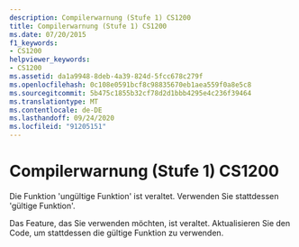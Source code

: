 ```yaml
---
description: Compilerwarnung (Stufe 1) CS1200
title: Compilerwarnung (Stufe 1) CS1200
ms.date: 07/20/2015
f1_keywords:
- CS1200
helpviewer_keywords:
- CS1200
ms.assetid: da1a9948-8deb-4a39-824d-5fcc678c279f
ms.openlocfilehash: 0c108e0591bcf8c98835670eb1aea559f0a8e5c8
ms.sourcegitcommit: 5b475c1855b32cf78d2d1bbb4295e4c236f39464
ms.translationtype: MT
ms.contentlocale: de-DE
ms.lasthandoff: 09/24/2020
ms.locfileid: "91205151"
---
```

# <a name="compiler-warning-level-1-cs1200"></a>Compilerwarnung (Stufe 1) CS1200

Die Funktion 'ungültige Funktion' ist veraltet. Verwenden Sie stattdessen 'gültige Funktion'.  
  
 Das Feature, das Sie verwenden möchten, ist veraltet. Aktualisieren Sie den Code, um stattdessen die gültige Funktion zu verwenden.

